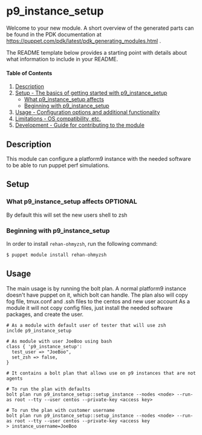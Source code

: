 
# p9_instance_setup

Welcome to your new module. A short overview of the generated parts can be found in the PDK documentation at https://puppet.com/pdk/latest/pdk_generating_modules.html .

The README template below provides a starting point with details about what information to include in your README.

#### Table of Contents

1. [Description](#description)
2. [Setup - The basics of getting started with p9_instance_setup](#setup)
    * [What p9_instance_setup affects](#what-p9_instance_setup-affects)
    * [Beginning with p9_instance_setup](#beginning-with-p9_instance_setup)
3. [Usage - Configuration options and additional functionality](#usage)
4. [Limitations - OS compatibility, etc.](#limitations)
5. [Development - Guide for contributing to the module](#development)

## Description

This module can configure a platform9 instance with the needed software to be able to run puppet perf simulations.

## Setup

### What p9_instance_setup affects **OPTIONAL**

By default this will set the new users shell to zsh

### Beginning with p9_instance_setup

In order to install `rehan-ohmyzsh`, run the following command:
```bash
$ puppet module install rehan-ohmyzsh
```
## Usage

The main usage is by running the bolt plan.  A normal platform9 instance doesn't have puppet on it, which bolt can handle.  The plan also will copy fog file, tmux.conf and .ssh files to the centos and new user account
As a module it will not copy config files, just install the needed software packages, and create the user.

```puppet
# As a module with default user of tester that will use zsh
inclde p9_instance_setup

# As module with user JoeBoo using bash
class { 'p9_instance_setup':
  test_user => "JoeBoo",
  set_zsh => false,
}

# It contains a bolt plan that allows use on p9 instances that are not agents

# To run the plan with defaults
bolt plan run p9_instance_setup::setup_instance --nodes <node> --run-as root --tty --user centos --private-key <access key>

# To run the plan with customer username
bolt plan run p9_instance_setup::setup_instance --nodes <node> --run-as root --tty --user centos --private-key <access key
> instance_username=JoeBoo
```
